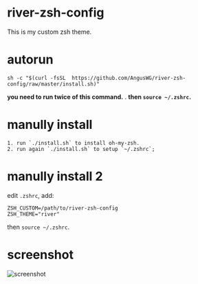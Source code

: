 # river-zsh-config

This is my custom zsh theme.

# autorun

    sh -c "$(curl -fsSL  https://github.com/AngusWG/river-zsh-config/raw/master/install.sh)"

**you need to run twice of this command.** . 
**then `source ~/.zshrc`.**

# manully install	
	
	1. run `./install.sh` to install oh-my-zsh. 
	2. run again `./install.sh` to setup `~/.zshrc`;  

# manully install 2

edit `.zshrc`, add:

    ZSH_CUSTOM=/path/to/river-zsh-config
    ZSH_THEME="river"
    
then `source ~/.zshrc`.

# screenshot
![screenshot](https://github.com/revir/river-zsh-config/raw/master/screenshot.png)
